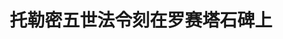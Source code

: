---
layout: quote
permalink: /zh/
langtag: zh
type: modern
script: "Hani, Latn"
langName: 中文
englishLangName: Chinese
title: 托勒密五世法令刻在罗赛塔石碑上
quote: 这份法令的副本将用象形文字，通俗文字和希腊文雕刻在玄武岩板上，并放置在托勒密神像旁边的第一、第二和第三等寺庙中。
reference: 罗赛塔石碑上的托勒密五世的法令，公元前196年，大英博物馆。
imageAlt: 托勒密五世的硬币
selectAriaLabel: 选择一种语言
buttonRandom: 随机
direction: ltr
---